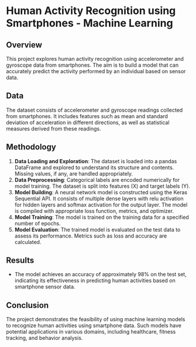 # Human Activity Recognition using Smartphones - Machine Learning

## Overview
This project explores human activity recognition using accelerometer and gyroscope data from smartphones. The aim is to build a model that can accurately predict the activity performed by an individual based on sensor data.

## Data
The dataset consists of accelerometer and gyroscope readings collected from smartphones. It includes features such as mean and standard deviation of acceleration in different directions, as well as statistical measures derived from these readings.

## Methodology
1. **Data Loading and Exploration**: The dataset is loaded into a pandas DataFrame and explored to understand its structure and contents. Missing values, if any, are handled appropriately.
2. **Data Preprocessing**: Categorical labels are encoded numerically for model training. The dataset is split into features (X) and target labels (Y).
3. **Model Building**: A neural network model is constructed using the Keras Sequential API. It consists of multiple dense layers with relu activation for hidden layers and softmax activation for the output layer. The model is compiled with appropriate loss function, metrics, and optimizer.
4. **Model Training**: The model is trained on the training data for a specified number of epochs.
5. **Model Evaluation**: The trained model is evaluated on the test data to assess its performance. Metrics such as loss and accuracy are calculated.

## Results
- The model achieves an accuracy of approximately 98% on the test set, indicating its effectiveness in predicting human activities based on smartphone sensor data.

## Conclusion
The project demonstrates the feasibility of using machine learning models to recognize human activities using smartphone data. Such models have potential applications in various domains, including healthcare, fitness tracking, and behavior analysis.
